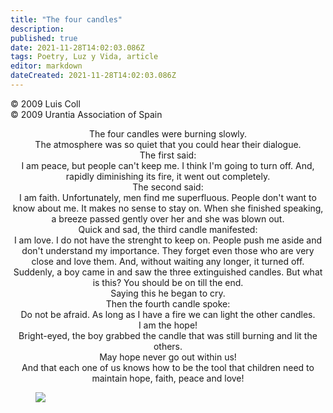 ```yaml
---
title: "The four candles"
description: 
published: true
date: 2021-11-28T14:02:03.086Z
tags: Poetry, Luz y Vida, article
editor: markdown
dateCreated: 2021-11-28T14:02:03.086Z
---
```


<p class="v-card v-sheet theme--light gray lighten-3 px-2">© 2009 Luis Coll<br>© 2009 Urantia Association of Spain</p>


<p style="text-align:center;">
The four candles were burning slowly.<br>
The atmosphere was so quiet that you could hear their dialogue.<br>
The first said:<br>
I am peace, but people can't keep me. I think I'm going to turn off. And, rapidly diminishing its fire, it went out completely.<br>
The second said:<br>
I am faith. Unfortunately, men find me superfluous. People don't want to know about me. It makes no sense to stay on. When she finished speaking, a breeze passed gently over her and she was blown out.<br>
Quick and sad, the third candle manifested:<br>
I am love. I do not have the strenght to keep on. People push me aside and don't understand my importance. They forget even those who are very close and love them. And, without waiting any longer, it turned off.<br>
Suddenly, a boy came in and saw the three extinguished candles. But what is this? You should be on till the end.<br>
Saying this he began to cry.<br>
Then the fourth candle spoke:<br>
Do not be afraid. As long as I have a fire we can light the other candles.<br>
I am the hope!<br>
Bright-eyed, the boy grabbed the candle that was still burning and lit the others.<br>
May hope never go out within us!<br>
And that each one of us knows how to be the tool that children need to maintain hope, faith, peace and love!<br>
</p>

<figure id="Figure_1" class="image urantiapedia">
<img src="/image/article/Luz_y_Vida/LyV18/03.jpg">
</figure>

